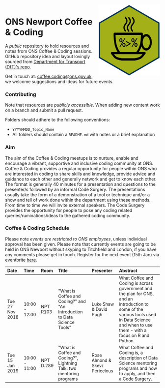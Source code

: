 <img src="images/ons_cnc_hex.png" width="200" align="right">

# ONS Newport Coffee & Coding

A _public_ repository to hold resources and notes from ONS Coffee & Coding sessions. GitHub repository idea and layout lovingly sourced from [Department for Transport (DfT)'s repo](https://github.com/departmentfortransport/coffee-and-coding).

Get in touch at: coffee.coding@ons.gov.uk, we welcome suggestions and ideas for future events.

### Contributing 
Note that resources are _publicly accessible_. When adding new content work on a branch and submit a pull request. 

Folders should adhere to the following conventions:

* `YYYYMMDD_Topic_Name`
* All folders should contain a `README.md` with notes or a brief explanation

### Aim
The aim of the Coffee & Coding meetups is to nurture, enable and encourage a vibrant, supportive and inclusive coding community at ONS. Coffee & Coding provides a regular opportunity for people within ONS who are interested in coding to share skills and knowledge, provide advice and guidance to each other and generally network and get to know each other. The format is generally 40 minutes for a presentation and questions to the presenter/s followed by an informal Code Surgery. The presentations usually take the form of a demonstration of a tool or technique and/or a show and tell of work done within the department using these methods. From time to time we will invite external speakers. The Code Surgery provides the opportunity for people to pose any coding related queries/ruminations/ideas to the gathered coding community.

### Coffee & Coding Schedule

Please note *events are restricted to ONS employees*, unless individual approval has been given. Please note that currently events are going to be held in ONS Newport without skyping to Titchfield and London, if you have any comments please get in touch. Register for the next event (15th Jan) via eventbrite [here](https://www.eventbrite.co.uk/e/coffee-coding-problem-solving-with-lego-tickets-54129128681).

|Date| Time | Room | Title | Presenter | Abstract|
|:--------------|:----|:---|:---------|:--------------------|:-------------------------------|
|Tue 27 Nov 2018 | 10:00 - 12:00 | NPT R103 | "What is Coffee and Coding?" and "An Introduction to Data Science Tools" | Luke Shaw & David Pugh | What Coffee and Coding is across government and the plan for ONS, and an introduction to some of the various tools used in Data Science and when to use them - with a focus on R and Python.
|Tue 15 Jan 2019 | 10:00 - 11:00 | NPT D.289 | "What is Coffee and Coding?", Lightning Talk: two mentoring programs | Rose Almond & Skevi Pericelous | What Coffee and Coding is, a description of Data Science mentoring programs and how to apply, and then a Code Surgery.
